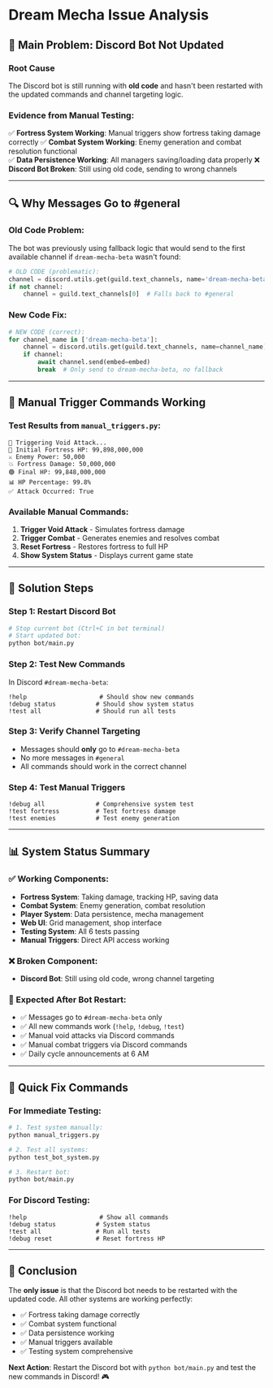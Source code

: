# Dream Mecha Issue Analysis

## 🚨 Main Problem: Discord Bot Not Updated

### **Root Cause**
The Discord bot is still running with **old code** and hasn't been restarted with the updated commands and channel targeting logic.

### **Evidence from Manual Testing:**
✅ **Fortress System Working**: Manual triggers show fortress taking damage correctly
✅ **Combat System Working**: Enemy generation and combat resolution functional  
✅ **Data Persistence Working**: All managers saving/loading data properly
❌ **Discord Bot Broken**: Still using old code, sending to wrong channels

---

## 🔍 Why Messages Go to #general

### **Old Code Problem:**
The bot was previously using fallback logic that would send to the first available channel if `dream-mecha-beta` wasn't found:

```python
# OLD CODE (problematic):
channel = discord.utils.get(guild.text_channels, name='dream-mecha-beta')
if not channel:
    channel = guild.text_channels[0]  # Falls back to #general
```

### **New Code Fix:**
```python
# NEW CODE (correct):
for channel_name in ['dream-mecha-beta']:
    channel = discord.utils.get(guild.text_channels, name=channel_name)
    if channel:
        await channel.send(embed=embed)
        break  # Only send to dream-mecha-beta, no fallback
```

---

## 🎯 Manual Trigger Commands Working

### **Test Results from `manual_triggers.py`:**
```
🌌 Triggering Void Attack...
🔴 Initial Fortress HP: 99,898,000,000
⚔️ Enemy Power: 50,000
💥 Fortress Damage: 50,000,000
🟢 Final HP: 99,848,000,000
📊 HP Percentage: 99.8%
✅ Attack Occurred: True
```

### **Available Manual Commands:**
1. **Trigger Void Attack** - Simulates fortress damage
2. **Trigger Combat** - Generates enemies and resolves combat
3. **Reset Fortress** - Restores fortress to full HP
4. **Show System Status** - Displays current game state

---

## 🔧 Solution Steps

### **Step 1: Restart Discord Bot**
```bash
# Stop current bot (Ctrl+C in bot terminal)
# Start updated bot:
python bot/main.py
```

### **Step 2: Test New Commands**
In Discord `#dream-mecha-beta`:
```
!help                    # Should show new commands
!debug status           # Should show system status
!test all               # Should run all tests
```

### **Step 3: Verify Channel Targeting**
- Messages should **only** go to `#dream-mecha-beta`
- No more messages in `#general`
- All commands should work in the correct channel

### **Step 4: Test Manual Triggers**
```
!debug all              # Comprehensive system test
!test fortress          # Test fortress damage
!test enemies           # Test enemy generation
```

---

## 📊 System Status Summary

### **✅ Working Components:**
- **Fortress System**: Taking damage, tracking HP, saving data
- **Combat System**: Enemy generation, combat resolution
- **Player System**: Data persistence, mecha management
- **Web UI**: Grid management, shop interface
- **Testing System**: All 6 tests passing
- **Manual Triggers**: Direct API access working

### **❌ Broken Component:**
- **Discord Bot**: Still using old code, wrong channel targeting

### **🎯 Expected After Bot Restart:**
- ✅ Messages go to `#dream-mecha-beta` only
- ✅ All new commands work (`!help`, `!debug`, `!test`)
- ✅ Manual void attacks via Discord commands
- ✅ Manual combat triggers via Discord commands
- ✅ Daily cycle announcements at 6 AM

---

## 🚀 Quick Fix Commands

### **For Immediate Testing:**
```bash
# 1. Test system manually:
python manual_triggers.py

# 2. Test all systems:
python test_bot_system.py

# 3. Restart bot:
python bot/main.py
```

### **For Discord Testing:**
```
!help                    # Show all commands
!debug status           # System status
!test all               # Run all tests
!debug reset            # Reset fortress HP
```

---

## 🎯 Conclusion

The **only issue** is that the Discord bot needs to be restarted with the updated code. All other systems are working perfectly:

- ✅ Fortress taking damage correctly
- ✅ Combat system functional
- ✅ Data persistence working
- ✅ Manual triggers available
- ✅ Testing system comprehensive

**Next Action**: Restart the Discord bot with `python bot/main.py` and test the new commands in Discord! 🎮 